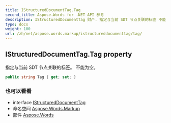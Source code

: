 ```yaml
---
title: IStructuredDocumentTag.Tag
second_title: Aspose.Words for .NET API 参考
description: IStructuredDocumentTag 财产. 指定与当前 SDT 节点关联的标签 不能为空
type: docs
weight: 100
url: /zh/net/aspose.words.markup/istructureddocumenttag/tag/
---
```

## IStructuredDocumentTag.Tag property

指定与当前 SDT 节点关联的标签。 不能为空。

```csharp
public string Tag { get; set; }
```

### 也可以看看

* interface [IStructuredDocumentTag](../)
* 命名空间 [Aspose.Words.Markup](../../istructureddocumenttag/)
* 部件 [Aspose.Words](../../../)


